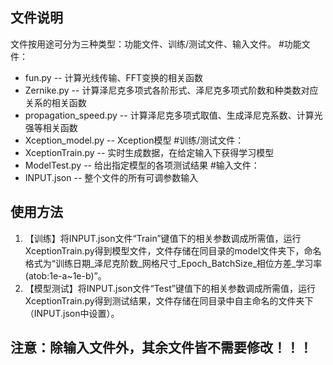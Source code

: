 ## 文件说明

文件按用途可分为三种类型：功能文件、训练/测试文件、输入文件。
#功能文件：
   * fun.py -- 计算光线传输、FFT变换的相关函数
   * Zernike.py -- 计算泽尼克多项式各阶形式、泽尼克多项式阶数和种类数对应关系的相关函数
   * propagation_speed.py -- 计算泽尼克多项式取值、生成泽尼克系数、计算光强等相关函数
   * Xception_model.py -- Xception模型
#训练/测试文件：
   * XceptionTrain.py -- 实时生成数据，在给定输入下获得学习模型
   * ModelTest.py -- 给出指定模型的各项测试结果
#输入文件：
   * INPUT.json -- 整个文件的所有可调参数输入

## 使用方法

1. 【训练】将INPUT.json文件“Train”键值下的相关参数调成所需值，运行XceptionTrain.py得到模型文件，文件存储在同目录的model文件夹下，命名格式为“训练日期_泽尼克阶数_网格尺寸_Epoch_BatchSize_相位方差_学习率(atob:1e-a~1e-b)”。
2. 【模型测试】将INPUT.json文件“Test”键值下的相关参数调成所需值，运行XceptionTrain.py得到测试结果，文件存储在同目录中自主命名的文件夹下（INPUT.json中设置）。

## 注意：除输入文件外，其余文件皆不需要修改！！！
